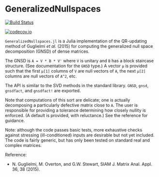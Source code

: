 # GeneralizedNullspaces

[![Build Status](https://travis-ci.org/RalphAS/GeneralizedNullspaces.jl.svg?branch=master)](https://travis-ci.org/RalphAS/GeneralizedNullspaces.jl)

[![codecov.io](http://codecov.io/github/RalphAS/GeneralizedNullspaces.jl/coverage.svg?branch=master)](http://codecov.io/github/RalphAS/GeneralizedNullspaces.jl?branch=master)

`GeneralizedNullspaces.jl` is a Julia implementation of the QR-updating
method of Guglielmi *et al.* (2015) for computing the generalized null space
decomposition (GNSD) of dense matrices.

The GNSD is `A = V * B * V'` where `V` is unitary and `B` has a block
staircase structure. (See documentation for the `GNSD` type.) A vector
`μ` is provided such that the first `μ[1]` columns of `V` are null
vectors of `A`, the next `μ[2]` columns are null vectors of `A^2`,
etc.

The API is similar to the SVD methods in the standard library. `GNSD`, `gnsd`,
`gnsdfact`, and `gnsdfact!` are exported.

Note that computations of this sort are delicate; one is actually
decomposing a particularly defective matrix close to `A`. The user is
responsible for providing a tolerance determining how closely nullity
is enforced.  (A default is provided, with reluctance.) See the
reference for guidance.

Note: although the code passes basic tests, more exhaustive checks against
stressing (ill-conditioned) inputs are desirable but not yet included. The
code is fairly generic, but has only been tested on standard real and complex
matrices.

Reference:

* N. Guglielmi, M. Overton, and G.W. Stewart, SIAM J. Matrix Anal. Appl. 36, 38 (2015).
